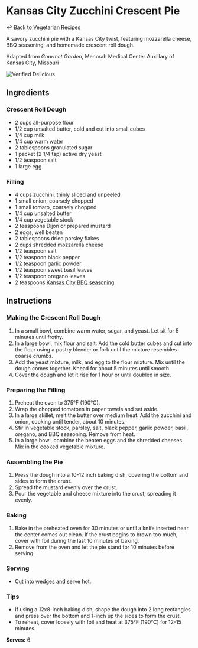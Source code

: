 # Kansas City Zucchini Crescent Pie

[&larrhk; Back to Vegetarian Recipes](./README.md)

A savory zucchini pie with a Kansas City twist, featuring mozzarella cheese, BBQ seasoning, and homemade crescent roll dough.

Adapted from _Gourmet Garden_, Menorah Medical Center Auxillary of Kansas City, Missouri

![Verified Delicious](https://badgen.net/badge/untested/recipe/AA4A44)
## Ingredients

### Crescent Roll Dough
- 2 cups all-purpose flour
- 1/2 cup unsalted butter, cold and cut into small cubes
- 1/4 cup milk
- 1/4 cup warm water
- 2 tablespoons granulated sugar
- 1 packet (2 1/4 tsp) active dry yeast
- 1/2 teaspoon salt
- 1 large egg

### Filling
- 4 cups zucchini, thinly sliced and unpeeled
- 1 small onion, coarsely chopped
- 1 small tomato, coarsely chopped
- 1/4 cup unsalted butter
- 1/4 cup vegetable stock
- 2 teaspoons Dijon or prepared mustard
- 2 eggs, well beaten
- 2 tablespoons dried parsley flakes
- 2 cups shredded mozzarella cheese
- 1/2 teaspoon salt
- 1/2 teaspoon black pepper
- 1/2 teaspoon garlic powder
- 1/2 teaspoon sweet basil leaves
- 1/2 teaspoon oregano leaves
- 2 teaspoons [Kansas City BBQ seasoning](../sauces-seasonings/kansas-city-bbq-seasoning.md)

## Instructions

### Making the Crescent Roll Dough
1. In a small bowl, combine warm water, sugar, and yeast. Let sit for 5 minutes until frothy.
2. In a large bowl, mix flour and salt. Add the cold butter cubes and cut into the flour using a pastry blender or fork until the mixture resembles coarse crumbs.
3. Add the yeast mixture, milk, and egg to the flour mixture. Mix until the dough comes together. Knead for about 5 minutes until smooth.
4. Cover the dough and let it rise for 1 hour or until doubled in size.

### Preparing the Filling
1. Preheat the oven to 375°F (190°C).
2. Wrap the chopped tomatoes in paper towels and set aside.
3. In a large skillet, melt the butter over medium heat. Add the zucchini and onion, cooking until tender, about 10 minutes.
4. Stir in vegetable stock, parsley, salt, black pepper, garlic powder, basil, oregano, and BBQ seasoning. Remove from heat.
5. In a large bowl, combine the beaten eggs and the shredded cheeses. Mix in the cooked vegetable mixture.

### Assembling the Pie
1. Press the dough into a 10-12 inch baking dish, covering the bottom and sides to form the crust.
2. Spread the mustard evenly over the crust.
3. Pour the vegetable and cheese mixture into the crust, spreading it evenly.

### Baking
1. Bake in the preheated oven for 30 minutes or until a knife inserted near the center comes out clean. If the crust begins to brown too much, cover with foil during the last 10 minutes of baking.
2. Remove from the oven and let the pie stand for 10 minutes before serving.

### Serving
- Cut into wedges and serve hot.

### Tips
- If using a 12x8-inch baking dish, shape the dough into 2 long rectangles and press over the bottom and 1-inch up the sides to form the crust.
- To reheat, cover loosely with foil and heat at 375°F (190°C) for 12-15 minutes.

**Serves:** 6
